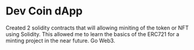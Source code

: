 # Dev Coin dApp

Created 2 solidity contracts that will allowing miniting of the token or NFT using Solidity. This allowed me to learn the basics of the ERC721 for a minting project in the near future. Go Web3.




